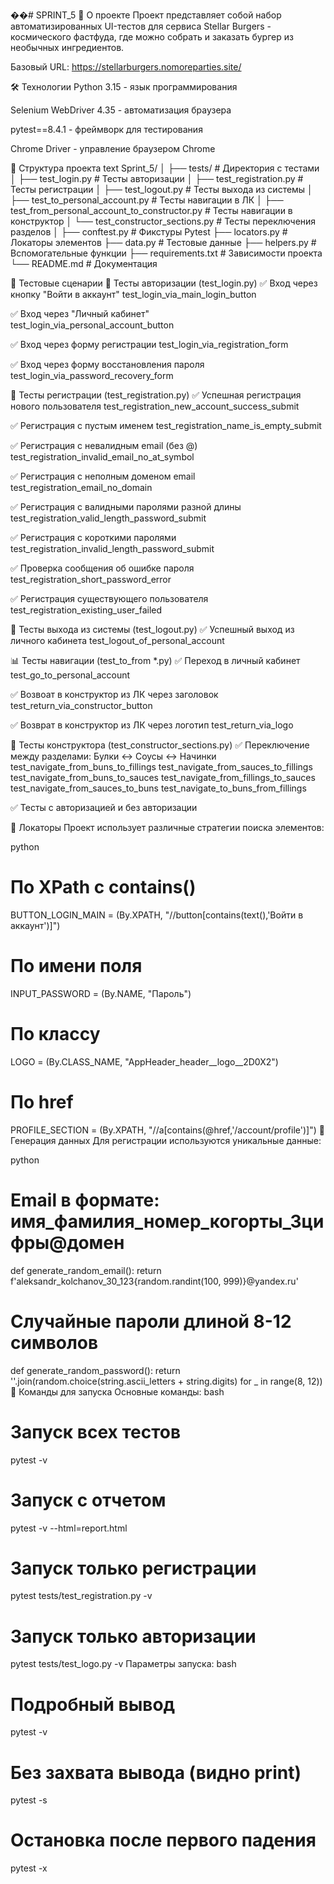 ��#   S P R I N T _ 5 
🍔 О проекте
Проект представляет собой набор автоматизированных UI-тестов для сервиса Stellar Burgers - космического фастфуда, где можно собрать и заказать бургер из необычных ингредиентов.

Базовый URL: https://stellarburgers.nomoreparties.site/

🛠 Технологии
Python 3.15  - язык программирования

Selenium WebDriver 4.35 - автоматизация браузера

pytest==8.4.1 - фреймворк для тестирования

Chrome Driver - управление браузером Chrome


📁 Структура проекта
text
Sprint_5/
│
├── tests/                          # Директория с тестами
│   ├── test_login.py      # Тесты авторизации
│   ├── test_registration.py        # Тесты регистрации
│   ├── test_logout.py              # Тесты выхода из системы
│   ├── test_to_personal_account.py  # Тесты навигации в ЛК
│   ├── test_from_personal_account_to_constructor.py       # Тесты навигации в конструктор
│   └── test_constructor_sections.py  # Тесты переключения разделов
│
├── conftest.py                     # Фикстуры Pytest
├── locators.py                     # Локаторы элементов
├── data.py                         # Тестовые данные
├── helpers.py                      # Вспомогательные функции
├── requirements.txt                # Зависимости проекта
└── README.md                       # Документация

🧪 Тестовые сценарии
🔐 Тесты авторизации (test_login.py)
✅ Вход через кнопку "Войти в аккаунт"
test_login_via_main_login_button

✅ Вход через "Личный кабинет"  
test_login_via_personal_account_button

✅ Вход через форму регистрации
test_login_via_registration_form

✅ Вход через форму восстановления пароля
test_login_via_password_recovery_form


📝 Тесты регистрации (test_registration.py)
✅ Успешная регистрация нового пользователя
test_registration_new_account_success_submit

✅ Регистрация с пустым именем
test_registration_name_is_empty_submit

✅ Регистрация с невалидным email (без @)
test_registration_invalid_email_no_at_symbol

✅ Регистрация с неполным доменом email
test_registration_email_no_domain

✅ Регистрация с валидными паролями разной длины
test_registration_valid_length_password_submit

✅ Регистрация с короткими паролями
test_registration_invalid_length_password_submit

✅ Проверка сообщения об ошибке пароля
test_registration_short_password_error

✅ Регистрация существующего пользователя
test_registration_existing_user_failed


🚪 Тесты выхода из системы (test_logout.py)
✅ Успешный выход из личного кабинета
test_logout_of_personal_account


📊 Тесты навигации (test_to_from *.py)
✅ Переход в личный кабинет
test_go_to_personal_account

✅ Возвоат в конструктор из ЛК через заголовок
test_return_via_constructor_button

✅ Возврат в конструктор из ЛК через логотип
test_return_via_logo


🍔 Тесты конструктора (test_constructor_sections.py)
✅ Переключение между разделами: Булки ↔ Соусы ↔ Начинки
test_navigate_from_buns_to_fillings
test_navigate_from_sauces_to_fillings
test_navigate_from_buns_to_sauces
test_navigate_from_fillings_to_sauces
test_navigate_from_sauces_to_buns
test_navigate_to_buns_from_fillings


✅ Тесты с авторизацией и без авторизации

🎯 Локаторы
Проект использует различные стратегии поиска элементов:

python
# По XPath с contains()
BUTTON_LOGIN_MAIN = (By.XPATH, "//button[contains(text(),'Войти в аккаунт')]")

# По имени поля
INPUT_PASSWORD = (By.NAME, "Пароль")

# По классу
LOGO = (By.CLASS_NAME, "AppHeader_header__logo__2D0X2")

# По href
PROFILE_SECTION = (By.XPATH, "//a[contains(@href,'/account/profile')]")
🎲 Генерация данных
Для регистрации используются уникальные данные:

python
# Email в формате: имя_фамилия_номер_когорты_3цифры@домен
def generate_random_email():
    return f'aleksandr_kolchanov_30_123{random.randint(100, 999)}@yandex.ru'

# Случайные пароли длиной 8-12 символов
def generate_random_password():
    return ''.join(random.choice(string.ascii_letters + string.digits) for _ in range(8, 12))
🚀 Команды для запуска
Основные команды:
bash
# Запуск всех тестов
pytest -v

# Запуск с отчетом
pytest -v --html=report.html

# Запуск только регистрации
pytest tests/test_registration.py -v

# Запуск только авторизации  
pytest tests/test_logo.py -v
Параметры запуска:
bash
# Подробный вывод
pytest -v

# Без захвата вывода (видно print)
pytest -s

# Остановка после первого падения
pytest -x
 
 
